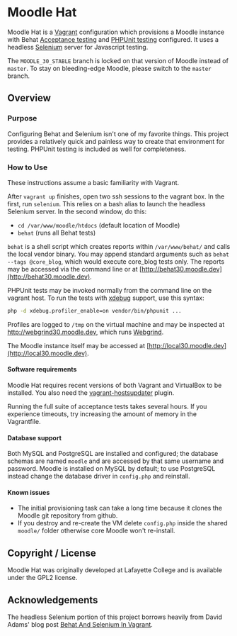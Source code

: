 # Moodle Hat

Moodle Hat is a [Vagrant](http://vagrantup.com) configuration which provisions a Moodle instance with Behat [Acceptance testing](https://docs.moodle.org/dev/Acceptance_testing) and [PHPUnit testing](https://docs.moodle.org/dev/PHPUnit) configured. It uses a headless [Selenium](http://www.seleniumhq.org/) server for Javascript testing.

The `MOODLE_30_STABLE` branch is locked on that version of Moodle instead of `master`. To stay on bleeding-edge Moodle, please switch to the `master` branch.

## Overview

### Purpose

Configuring Behat and Selenium isn't one of my favorite things. This project provides a relatively quick and painless way to create that environment for testing. PHPUnit testing is included as well for completeness.

### How to Use

These instructions assume a basic familiarity with Vagrant.

After `vagrant up` finishes, open two ssh sessions to the vagrant box. In the first, run `selenium`. This relies on a bash alias to launch the headless Selenium server. In the second window, do this:

- `cd /var/www/moodle/htdocs` (default location of Moodle)
- `behat` (runs all Behat tests)

`behat` is a shell script which creates reports within `/var/www/behat/` and calls the local vendor binary. You may append standard arguments such as `behat --tags @core_blog`, which would execute core_blog tests only. The reports may be accessed via the command line or at [http://behat30.moodle.dev](http://behat30.moodle.dev).

PHPUnit tests may be invoked normally from the command line on the vagrant host. To run the tests with [xdebug](https://docs.moodle.org/dev/Profiling_PHP) support, use this syntax:

```bash
php -d xdebug.profiler_enable=on vendor/bin/phpunit ...
```

Profiles are logged to `/tmp` on the virtual machine and may be inspected at http://webgrind30.moodle.dev, which runs [Webgrind](https://github.com/jokkedk/webgrind).

The Moodle instance itself may be accessed at [http://local30.moodle.dev](http://local30.moodle.dev).

#### Software requirements

Moodle Hat requires recent versions of both Vagrant and VirtualBox to be installed. You also need the [vagrant-hostsupdater](https://github.com/cogitatio/vagrant-hostsupdater) plugin.

Running the full suite of acceptance tests takes several hours. If you experience timeouts, try increasing the amount of memory in the Vagrantfile.

#### Database support

Both MySQL and PostgreSQL are installed and configured; the database schemas are named `moodle` and are accessed by that same username and password. Moodle is installed on MySQL by default; to use PostgreSQL instead change the database driver in `config.php` and reinstall.

#### Known issues

- The initial provisioning task can take a long time because it clones the Moodle git repository from github.
- If you destroy and re-create the VM delete `config.php` inside the shared `moodle/` folder otherwise core Moodle won't re-install.

## Copyright / License

Moodle Hat was originally developed at Lafayette College and is available under the GPL2 license.

## Acknowledgements

The headless Selenium portion of this project borrows heavily from David Adams' blog post [Behat And Selenium In Vagrant](http://programmingarehard.com/2014/03/17/behat-and-selenium-in-vagrant.html).
